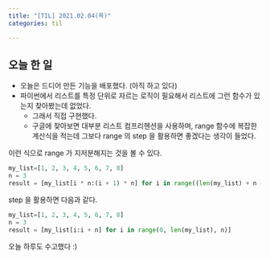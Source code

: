 ```yaml
---
title: "[TIL] 2021.02.04(목)"
categories: til

---
```




## 오늘 한 일

* 오늘은 드디어 만든 기능을 배포했다. (아직 하고 있다)
* 파이썬에서 리스트를 특정 단위로 자르는 로직이 필요해서 리스트에 그런 함수가 있는지 찾아봤는데 없었다. 
  * 그래서 직접 구현했다.
  * 구글에 찾아보면 대부분 리스트 컴프리헨션을 사용하며, range 함수에 복잡한 계산식을 적는데 그보다 range 의 step 을 활용하면 좋겠다는 생각이 들었다.

이런 식으로 range 가 지저분해지는 것을 볼 수 있다.
```python
my_list=[1, 2, 3, 4, 5, 6, 7, 8]
n = 3
result = [my_list[i * n:(i + 1) * n] for i in range((len(my_list) + n - 1) // n )]
```

step 을 활용하면 다음과 같다.
```python
my_list=[1, 2, 3, 4, 5, 6, 7, 8]
n = 3
result = [my_list[i:i + n] for i in range(0, len(my_list), n)]
```


오늘 하루도 수고했다 :)
